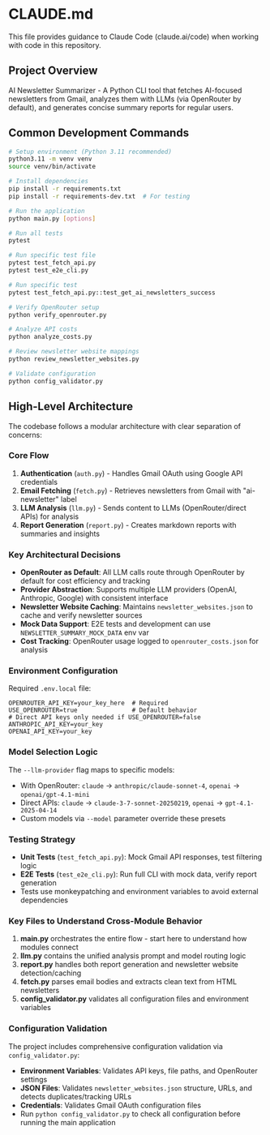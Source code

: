 # CLAUDE.md

This file provides guidance to Claude Code (claude.ai/code) when working with code in this repository.

## Project Overview

AI Newsletter Summarizer - A Python CLI tool that fetches AI-focused newsletters from Gmail, analyzes them with LLMs (via OpenRouter by default), and generates concise summary reports for regular users.

## Common Development Commands

```bash
# Setup environment (Python 3.11 recommended)
python3.11 -m venv venv
source venv/bin/activate

# Install dependencies
pip install -r requirements.txt
pip install -r requirements-dev.txt  # For testing

# Run the application
python main.py [options]

# Run all tests
pytest

# Run specific test file
pytest test_fetch_api.py
pytest test_e2e_cli.py

# Run specific test
pytest test_fetch_api.py::test_get_ai_newsletters_success

# Verify OpenRouter setup
python verify_openrouter.py

# Analyze API costs
python analyze_costs.py

# Review newsletter website mappings
python review_newsletter_websites.py

# Validate configuration
python config_validator.py
```

## High-Level Architecture

The codebase follows a modular architecture with clear separation of concerns:

### Core Flow
1. **Authentication** (`auth.py`) - Handles Gmail OAuth using Google API credentials
2. **Email Fetching** (`fetch.py`) - Retrieves newsletters from Gmail with "ai-newsletter" label
3. **LLM Analysis** (`llm.py`) - Sends content to LLMs (OpenRouter/direct APIs) for analysis
4. **Report Generation** (`report.py`) - Creates markdown reports with summaries and insights

### Key Architectural Decisions

- **OpenRouter as Default**: All LLM calls route through OpenRouter by default for cost efficiency and tracking
- **Provider Abstraction**: Supports multiple LLM providers (OpenAI, Anthropic, Google) with consistent interface
- **Newsletter Website Caching**: Maintains `newsletter_websites.json` to cache and verify newsletter sources
- **Mock Data Support**: E2E tests and development can use `NEWSLETTER_SUMMARY_MOCK_DATA` env var
- **Cost Tracking**: OpenRouter usage logged to `openrouter_costs.json` for analysis

### Environment Configuration

Required `.env.local` file:
```
OPENROUTER_API_KEY=your_key_here  # Required
USE_OPENROUTER=true               # Default behavior
# Direct API keys only needed if USE_OPENROUTER=false
ANTHROPIC_API_KEY=your_key
OPENAI_API_KEY=your_key
```

### Model Selection Logic

The `--llm-provider` flag maps to specific models:
- With OpenRouter: `claude` → `anthropic/claude-sonnet-4`, `openai` → `openai/gpt-4.1-mini`
- Direct APIs: `claude` → `claude-3-7-sonnet-20250219`, `openai` → `gpt-4.1-2025-04-14`
- Custom models via `--model` parameter override these presets

### Testing Strategy

- **Unit Tests** (`test_fetch_api.py`): Mock Gmail API responses, test filtering logic
- **E2E Tests** (`test_e2e_cli.py`): Run full CLI with mock data, verify report generation
- Tests use monkeypatching and environment variables to avoid external dependencies

### Key Files to Understand Cross-Module Behavior

1. **main.py** orchestrates the entire flow - start here to understand how modules connect
2. **llm.py** contains the unified analysis prompt and model routing logic
3. **report.py** handles both report generation and newsletter website detection/caching
4. **fetch.py** parses email bodies and extracts clean text from HTML newsletters
5. **config_validator.py** validates all configuration files and environment variables

### Configuration Validation

The project includes comprehensive configuration validation via `config_validator.py`:
- **Environment Variables**: Validates API keys, file paths, and OpenRouter settings
- **JSON Files**: Validates `newsletter_websites.json` structure, URLs, and detects duplicates/tracking URLs
- **Credentials**: Validates Gmail OAuth configuration files
- Run `python config_validator.py` to check all configuration before running the main application